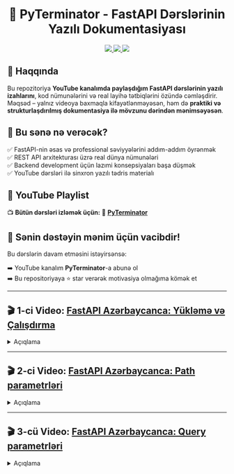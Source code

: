 <h1 align="center">🚀 PyTerminator - FastAPI Dərslərinin Yazılı Dokumentasiyası</h1>

<p align="center">
<a href="https://www.youtube.com/@PyTerminator" target="_blank">
<img src="https://img.shields.io/badge/YouTube-PyTerminator-red?logo=youtube&logoColor=white" />
</a>
<a href="https://fastapi.tiangolo.com/" target="_blank">
<img src="https://img.shields.io/badge/Powered%20by-FastAPI-009688?logo=fastapi" />
</a>
<a href="#">
<img src="https://img.shields.io/badge/Status-Aktiv%20Layihə-success" />
</a>
</p>

## 📘 Haqqında

Bu repozitoriya **YouTube kanalımda paylaşdığım FastAPI dərslərinin yazılı izahlarını**, kod nümunələrini və real layihə tətbiqlərini özündə cəmləşdirir. Məqsəd – yalnız videoya baxmaqla kifayətlənməyəsən, həm də **praktiki və strukturlaşdırılmış dokumentasiya ilə mövzunu dərindən mənimsəyəsən**.

## 🎯 Bu sənə nə verəcək?

✅ FastAPI-nin əsas və professional səviyyələrini addım-addım öyrənmək  
✅ REST API arxitekturası üzrə real dünya nümunələri  
✅ Backend development üçün lazımi konsepsiyaları başa düşmək  
✅ YouTube dərsləri ilə sinxron yazılı tədris materialı  

## 🔗 YouTube Playlist

📺 **Bütün dərsləri izləmək üçün:**
🎯 **[PyTerminator](https://youtube.com/playlist?list=PLvAB7yjjF8026sMZvGM-N5ZNhnnYsChJk&si=XndSX5z5tIkklRlC)**


## 🙌 Sənin dəstəyin mənim üçün vacibdir!

Bu dərslərin davam etməsini istəyirsənsə:

➡️ YouTube kanalım **PyTerminator**-a abunə ol  
➡️ Bu repositoriyaya ⭐ star verərək motivasiya olmağıma kömək et


<hr>

## 🎬 1-ci Video: [FastAPI Azərbaycanca: Yükləmə və Çalışdırma](https://youtu.be/CfEeCtr_0ac)
<details>
<summary> Açıqlama </summary>
Bu videoda aşağıdakı mövzular izah olunur:

### ✅ Virtual mühitin (venv) yaradılması
```bash
python -m venv venv
```

### ✅ Visual Studio Code-da venv aktiv edilməsi

#### ➡ Terminalda aktiv etdikdən sonra paketləri quraşdırdıq:

```bash
pip install fastapi
pip install uvicorn
```
### ✅ Layihə faylının yaradılması (index.py)
#### Burda biz bir app yaratdıq
```bash
from fastapi import FastAPI

app = FastAPI()
```

### ✅ İlk GET endpoint yazdıq
#### Base URL-ə (http://127.0.0.1:8000) sorğu göndərildikdə aşağıdakı funksiya işə düşür:

```bash
@app.get("/")
def index():
    return {
        "name": "Mushvig",
        "age": 23
    }
```

### ✅ Url-ə daxil olduqda bizə json data qaytarır 

```bash
{"name":"Mushvig","age":23}
```

### 🎯 Nəticə: Bu dərsdə FastAPI üçün lazım olan mühit quraşdırıldı, ilk API tətbiqi yaradıldı və GET sorğusuna cavab verən funksiya yazıldı.
</details>

<hr />

## 🎬 2-ci Video: [FastAPI Azərbaycanca: Path parametrləri](https://youtu.be/ZpE-Si60dak)
<details>
<summary> Açıqlama </summary>

Bu videoda aşağıdakı mövzular izah olunur:

### ✅ Path parametrləri
```bash
@myapp.get('/{age}')
def index(age:int):
    return {
        "name": "Mushvig",
        "age": age + 9
    }
```

### ✅ uvicorn index:app --reload nə deməkdir ?

- `uvicorn` – istifadə etdiyimiz server
- `index` – kodları yazdığımız Python faylının adı
- `app` – `index.py` faylında yaratdığımız FastAPI `app` obyekti
- `--reload` – kodlarda dəyişiklik etdikdə server avtomatik yenidən işə düşür (development mod üçün)

### 🎯 Nəticə: Bu dərsdə biz path parametrlərindən istifadə etməyi, swagger və redoc interfeyslərini, və serveri çalışdırdıqda yazdığımız əmri izah etdim.
</details>

<hr/>

## 🎬 3-cü Video: [FastAPI Azərbaycanca: Query parametrləri](https://youtu.be/yHjIigX7MOA)
<details>
<summary> Açıqlama </summary>
Bu videoda aşağıdakı mövzular izah olunur:

### ✅ Query parametrləri 
Query parametrlər URL-də verilən əlavə məlumatlardır. Onlar sorğunu daha spesifik etmək və serverə istifadəçi tərəfindən göndərilən məlumatı çatdırmaq üçün istifadə olunur.

> Məsələn, URL belə görünə bilər:  
> `http://127.0.0.1:8000/users?id=1&age=23`

### Niyə istifadə olunur?
- Sorğunu filtr etmək üçün  
- Məlumatları sıralamaq üçün  
- Optional (istəyə bağlı) məlumat göndərmək üçün 

```python
from fastapi import FastAPI
from typing import Optional

@app.get('/users')
def users(id:Optional[int]=None, age:int|None=None):
    # burda gələn parametrlərə uygun olaraq userləri filterləyib return edə bilərik
    ...
```

💡 Qeydlər:
- Query parametrlər optional ola bilər, yəni istifadəçi bu məlumatları göndərməyə də bilər.
- FastAPI-də default dəyər təyin edərək optional parametrləri idarə etmək olar.

</details>